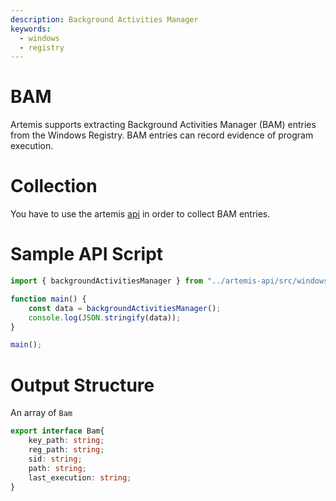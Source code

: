 ```yaml
---
description: Background Activities Manager
keywords:
  - windows
  - registry
---
```


# BAM

Artemis supports extracting Background Activities Manager (BAM) entries from the Windows Registry. BAM entries can record evidence of program execution.

# Collection

You have to use the artemis [api](../../API/overview.md) in order to collect
BAM entries.

# Sample API Script

```typescript
import { backgroundActivitiesManager } from "../artemis-api/src/windows/registry/bam";

function main() {
    const data = backgroundActivitiesManager();
    console.log(JSON.stringify(data));
}

main();
```

# Output Structure

An array of `Bam`

```typescript
export interface Bam{
    key_path: string;
    reg_path: string;
    sid: string;
    path: string;
    last_execution: string;
}
```
